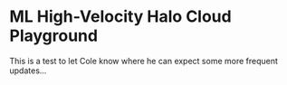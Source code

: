 # ML High-Velocity Halo Cloud Playground

This is a test to let Cole know where he can expect some more frequent updates...
